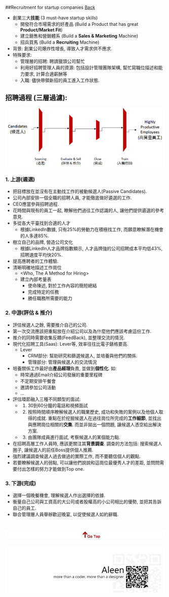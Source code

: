 ##Recruitment for startup companies [Back](./../ThoughtMenu.md)

- 創業三大**技能** (3 must-have startup skills)
	- 開發符合市場需求的好產品 (Build a Product that has great **Product/Market Fit**)
	- 建立銷售和營銷體系 (Build a **Sales & Marketing** Machine)
	- 招兵買馬 (Build a **Recruiting** Machine)
- 背景: 創業公司爆炸性增長, 導致人才需求供不應求.
- 特殊要求: 
	- 管理層的招聘: 聘請獵頭公司幫忙
	- 利用好招聘管理人員的資源: 包括設計管理團隊架構, 幫忙寫職位描述和能力要求, 計算合適薪酬等
	- 入職: 儘快帶領新招的員工進入工作狀態.

## 招聘過程 (三層過濾): 

<img src="./Recruitment_Proccess.png">

### 1. 上游(遴選)
- 把目標放在並沒有在主動找工作的被動候選人(Passive Candidates).
- 公司內部安排一個全職的招聘人員, 才能徹底做好遴選的工作.
- CEO應當參與招聘過程.
- 花時間與現有的員工一起, 瞭解他們過往工作認識的人, 讓他們提供遴選的參考意見.
- 多從各大平臺找到合適的人才
	- 根據LinkedIn數據, 只有25%的勞動力在積極找工作, 而願意瞭解潛在機會的人多達85%.
- 樹立自己的品牌, 營造公司文化
	- 根據LinkedIn人才品牌指數顯示, 人才品牌強的公司招聘成本平均低43%, 招聘速度平均快20%.
- 提高應聘者的工作體驗.
- 清晰明確地描述工作崗位
	- <Who, The A Method for Hiring>
	- 建立內部考量表
		- 使命陳述, 對於工作內容的簡短總結
		- 完成特定的任務
		- 勝任職務所需要的能力

### 2. 中游(評估 & 推介)
- 評估候選人之餘, 需要推介自己的公司.
- 第一次交流應該把重點放在介紹公司以及為什麼他們應該考慮這份工作.
- 推介的同時需要收集反饋(FeedBack), 並整理交流的情況.
- 現代化招聘工具(Saas): Lever等, 效率往往比電子錶格要高.
	- Lever
		- CRM部分: 幫助研究和篩選候選人, 並培養與他們的關係.
		- 管理部分: 管理與候選人的交流情況
- 培養關係工作最好由**產品經理**負責, 並做到**個性化**. 如:
	- 時常通過Email介紹公司發展的重要里程碑
	- 不定期安排午餐會
	- 邀請參加公司活動
	- ...
- 評估環節融入三種不同類型的面試:
	- 1. 30到60分鐘的電話和視頻面試
	- 2. 按照時間順序瞭解候選人的職業歷史, 成功和失敗的案例以及他個人取得的成就. 重點在於挖掘候選人在過往崗位所完成的**工作細節**, 並找出與應聘崗位相關的**交集**. 而並非拋出一個問題, 讓候選人憑空給出解決方案.
	- 3. 由團隊成員進行面試, 考察候選人的某個能力點.
- 在招聘高層工作人員時, 應該更關注其**背景調查**. 調查的方法包括: 搜索候選人圈子, 讓候選人的前任Boss提供個人推薦.
- 強烈建議調查候選人過去做過的實際工作, 而不要聽信個人的觀點.
- 若要瞭解候選人的弱點, 可以讓他們說說和這崗位最優秀人才的差距, 並問問需要付出怎樣的努力才能做到Top one.
	
### 3. 下游(完成)
- 選擇一個晚餐機會, 理解候選人作出選擇的依據.
- 衡量自己公司與工資高的大公司或者股權高的小公司相比的優勢, 並把其告訴自己的員工.
- 聯合管理層人員舉辦歡迎晚宴, 以促使候選人如約辭職.

<a href="#" style="left:200px;"><img src="./../../pic/gotop.png"></a>
=====
<a href="http://aleen42.github.io/" target="_blank" ><img src="./../../pic/tail.gif"></a>
